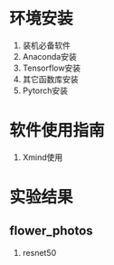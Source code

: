 # 环境安装

1. 装机必备软件
2. Anaconda安装
3. Tensorflow安装
4. 其它函数库安装
5. Pytorch安装

# 软件使用指南

1. Xmind使用

# 实验结果

## flower_photos

1. resnet50

